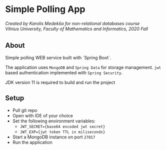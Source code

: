 <h1>Simple Polling App</h1>
<h6>
Created by Karolis Medekša for non-relational databases course<br/>
Vilnius University, Faculty of Mathematics and Informatics, 2020 Fall
</h6>

<h2>About</h2>
Simple polling WEB service built with `Spring Boot`.

The application uses `MongoDB` and `Spring Data` for storage management.
`jwt` based authentication implemented with `Spring Security`.

JDK version 11 is required to build and run the project
<h2>Setup</h2>

- Pull git repo
- Open with IDE of your choice
- Set the following environment variables:
    - `JWT_SECRET={base64 encoded jwt secret}`
    - `JWT_EXP={jwt token TTL in miliseconds}`
- Start a MongoDB instance on port `27017`
- Run the application
